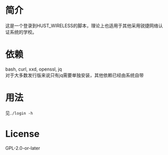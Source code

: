 # 简介
这是一个登录到HUST\_WIRELESS的脚本，理论上也适用于其他采用锐捷网络认证系统的学校。
# 依赖
bash, curl, xxd, openssl, jq  
对于大多数发行版来说只有jq需要单独安装，其他依赖已经由系统自带
# 用法
见`./login -h`
# License
GPL-2.0-or-later
